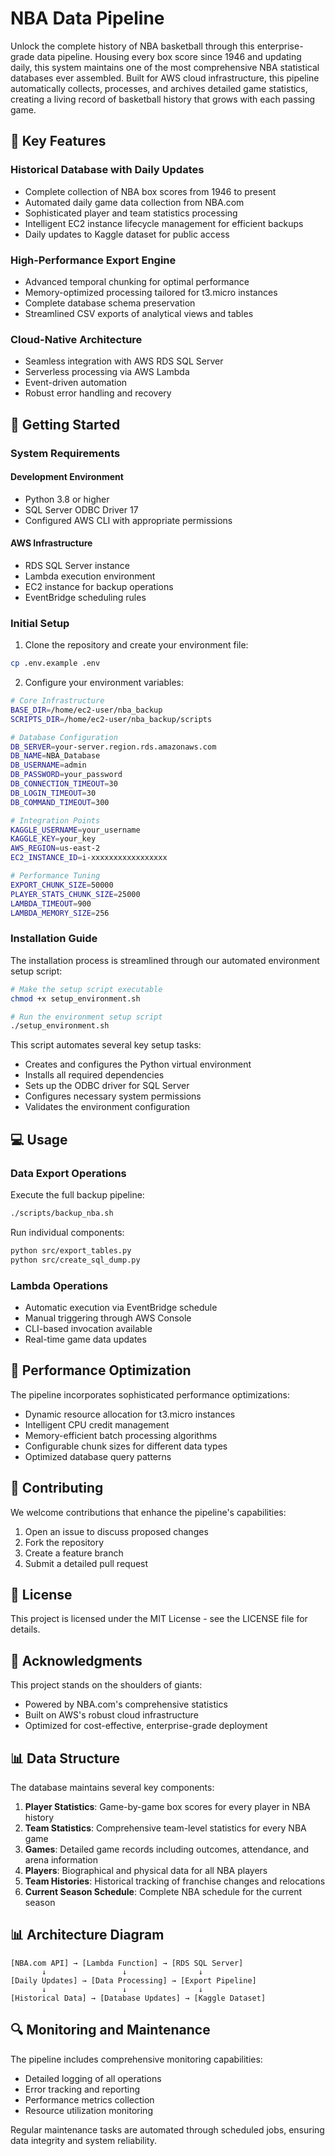 # NBA Data Pipeline

Unlock the complete history of NBA basketball through this enterprise-grade data pipeline. Housing every box score since 1946 and updating daily, this system maintains one of the most comprehensive NBA statistical databases ever assembled. Built for AWS cloud infrastructure, this pipeline automatically collects, processes, and archives detailed game statistics, creating a living record of basketball history that grows with each passing game.

## 🌟 Key Features

### Historical Database with Daily Updates
- Complete collection of NBA box scores from 1946 to present
- Automated daily game data collection from NBA.com
- Sophisticated player and team statistics processing
- Intelligent EC2 instance lifecycle management for efficient backups
- Daily updates to Kaggle dataset for public access

### High-Performance Export Engine
- Advanced temporal chunking for optimal performance
- Memory-optimized processing tailored for t3.micro instances
- Complete database schema preservation
- Streamlined CSV exports of analytical views and tables

### Cloud-Native Architecture
- Seamless integration with AWS RDS SQL Server
- Serverless processing via AWS Lambda
- Event-driven automation
- Robust error handling and recovery

## 🚀 Getting Started

### System Requirements

#### Development Environment
- Python 3.8 or higher
- SQL Server ODBC Driver 17
- Configured AWS CLI with appropriate permissions

#### AWS Infrastructure
- RDS SQL Server instance
- Lambda execution environment
- EC2 instance for backup operations
- EventBridge scheduling rules

### Initial Setup

1. Clone the repository and create your environment file:
```bash
cp .env.example .env
```

2. Configure your environment variables:
```bash
# Core Infrastructure
BASE_DIR=/home/ec2-user/nba_backup
SCRIPTS_DIR=/home/ec2-user/nba_backup/scripts

# Database Configuration
DB_SERVER=your-server.region.rds.amazonaws.com
DB_NAME=NBA_Database
DB_USERNAME=admin
DB_PASSWORD=your_password
DB_CONNECTION_TIMEOUT=30
DB_LOGIN_TIMEOUT=30
DB_COMMAND_TIMEOUT=300

# Integration Points
KAGGLE_USERNAME=your_username
KAGGLE_KEY=your_key
AWS_REGION=us-east-2
EC2_INSTANCE_ID=i-xxxxxxxxxxxxxxxxx

# Performance Tuning
EXPORT_CHUNK_SIZE=50000
PLAYER_STATS_CHUNK_SIZE=25000
LAMBDA_TIMEOUT=900
LAMBDA_MEMORY_SIZE=256
```

### Installation Guide

The installation process is streamlined through our automated environment setup script:

```bash
# Make the setup script executable
chmod +x setup_environment.sh

# Run the environment setup script
./setup_environment.sh
```

This script automates several key setup tasks:
- Creates and configures the Python virtual environment
- Installs all required dependencies
- Sets up the ODBC driver for SQL Server
- Configures necessary system permissions
- Validates the environment configuration

## 💻 Usage

### Data Export Operations

Execute the full backup pipeline:
```bash
./scripts/backup_nba.sh
```

Run individual components:
```bash
python src/export_tables.py
python src/create_sql_dump.py
```

### Lambda Operations
- Automatic execution via EventBridge schedule
- Manual triggering through AWS Console
- CLI-based invocation available
- Real-time game data updates

## 🔧 Performance Optimization

The pipeline incorporates sophisticated performance optimizations:

- Dynamic resource allocation for t3.micro instances
- Intelligent CPU credit management
- Memory-efficient batch processing algorithms
- Configurable chunk sizes for different data types
- Optimized database query patterns

## 🤝 Contributing

We welcome contributions that enhance the pipeline's capabilities:

1. Open an issue to discuss proposed changes
2. Fork the repository
3. Create a feature branch
4. Submit a detailed pull request

## 📜 License

This project is licensed under the MIT License - see the LICENSE file for details.

## 🙏 Acknowledgments

This project stands on the shoulders of giants:
- Powered by NBA.com's comprehensive statistics
- Built on AWS's robust cloud infrastructure
- Optimized for cost-effective, enterprise-grade deployment

## 📊 Data Structure

The database maintains several key components:

1. **Player Statistics**: Game-by-game box scores for every player in NBA history
2. **Team Statistics**: Comprehensive team-level statistics for every NBA game
3. **Games**: Detailed game records including outcomes, attendance, and arena information
4. **Players**: Biographical and physical data for all NBA players
5. **Team Histories**: Historical tracking of franchise changes and relocations
6. **Current Season Schedule**: Complete NBA schedule for the current season

## 📊 Architecture Diagram

```
[NBA.com API] → [Lambda Function] → [RDS SQL Server]
       ↓                 ↓                ↓
[Daily Updates] → [Data Processing] → [Export Pipeline]
       ↓                 ↓                ↓
[Historical Data] → [Database Updates] → [Kaggle Dataset]
```

## 🔍 Monitoring and Maintenance

The pipeline includes comprehensive monitoring capabilities:
- Detailed logging of all operations
- Error tracking and reporting
- Performance metrics collection
- Resource utilization monitoring

Regular maintenance tasks are automated through scheduled jobs, ensuring data integrity and system reliability.
